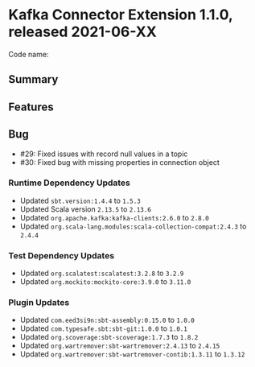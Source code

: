 # Kafka Connector Extension 1.1.0, released 2021-06-XX

Code name: 

## Summary

## Features

## Bug

* #29: Fixed issues with record null values in a topic
* #30: Fixed bug with missing properties in connection object

### Runtime Dependency Updates

* Updated `sbt.version:1.4.4` to `1.5.3`
* Updated Scala version `2.13.5` to `2.13.6`
* Updated `org.apache.kafka:kafka-clients:2.6.0` to `2.8.0`
* Updated `org.scala-lang.modules:scala-collection-compat:2.4.3` to `2.4.4`

### Test Dependency Updates

* Updated `org.scalatest:scalatest:3.2.8` to `3.2.9`
* Updated `org.mockito:mockito-core:3.9.0` to `3.11.0`

### Plugin Updates

* Updated `com.eed3si9n:sbt-assembly:0.15.0` to `1.0.0`
* Updated `com.typesafe.sbt:sbt-git:1.0.0` to `1.0.1`
* Updated `org.scoverage:sbt-scoverage:1.7.3` to `1.8.2`
* Updated `org.wartremover:sbt-wartremover:2.4.13` to `2.4.15`
* Updated `org.wartremover:sbt-wartremover-contib:1.3.11` to `1.3.12`
